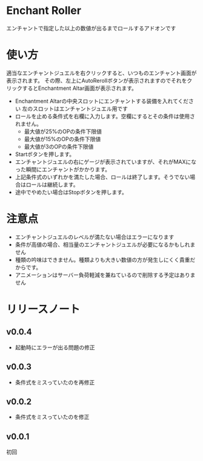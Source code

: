# Enchant Roller
エンチャントで指定した以上の数値が出るまでロールするアドオンです
# 使い方
適当なエンチャントジュエルを右クリックすると、いつものエンチャント画面が表示されます。
その際、左上にAutoRerollボタンが表示されますのでそれをクリックするとEnchantment Altar画面が表示されます。
* Enchantment Altarの中央スロットにエンチャントする装備を入れてください
  左のスロットはエンチャントジュエル用です
* ロールを止める条件式を右欄に入力します。空欄にするとその条件は使用されません。
  - 最大値が25%のOPの条件下限値
  - 最大値が15%のOPの条件下限値
  - 最大値が3のOPの条件下限値
* Startボタンを押します。
* エンチャントジュエルの右にゲージが表示されていますが、それがMAXになった瞬間にエンチャントがかかります。
* 上記条件式のいずれかを満たした場合、ロールは終了します。そうでない場合はロールは継続します。
* 途中でやめたい場合はStopボタンを押します。

# 注意点
* エンチャントジュエルのレベルが満たない場合はエラーになります
* 条件が高値の場合、相当量のエンチャントジュエルが必要になるかもしれません
* 種類の吟味はできません。種類よりも大きい数値の方が発生しにくく貴重だからです。
* アニメーションはサーバー負荷軽減を兼ねているので削除する予定はありません
# リリースノート
## v0.0.4
* 起動時にエラーが出る問題の修正
## v0.0.3
* 条件式をミスっていたのを再修正
## v0.0.2
* 条件式をミスっていたのを修正
## v0.0.1
初回

